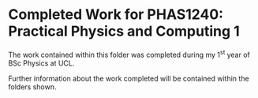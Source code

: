 # Completed Work for PHAS1240: Practical Physics and Computing 1
The work contained within this folder was completed during my 1<sup>st</sup> year of BSc Physics at UCL.

Further information about the work completed will be contained within the folders shown.
